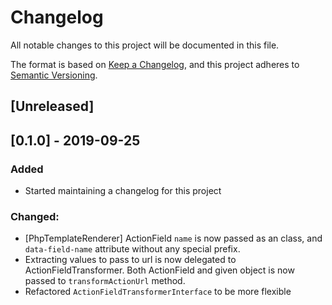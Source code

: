 # Changelog
All notable changes to this project will be documented in this file.

The format is based on [Keep a Changelog](https://keepachangelog.com/en/1.0.0/),
and this project adheres to [Semantic Versioning](https://semver.org/spec/v2.0.0.html).

## [Unreleased]



## [0.1.0] - 2019-09-25
### Added
- Started maintaining a changelog for this project
### Changed:
- [PhpTemplateRenderer] ActionField `name` is now passed as an class, and `data-field-name` attribute without any special prefix.
- Extracting values to pass to url is now delegated to ActionFieldTransformer. Both ActionField and given object is now 
passed to `transformActionUrl` method.
- Refactored ``ActionFieldTransformerInterface`` to be more flexible